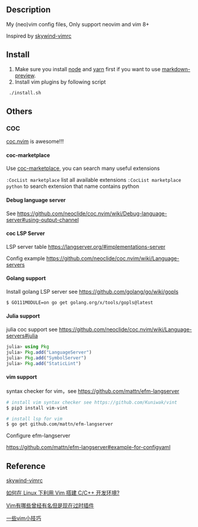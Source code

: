 ## Description

My (neo)vim config files, Only support neovim and vim 8+

Inspired by [skywind-vimrc](https://github.com/skywind3000/vim)

## Install

1. Make sure you install [node](https://nodejs.org/en/) and [yarn](https://github.com/yarnpkg/yarn) first if you want to use [markdown-preview](https://github.com/iamcco/markdown-preview.nvim).
2. Install vim plugins by following script
```sh
 ./install.sh
```

## Others

### COC

[coc.nvim](https://github.com/neoclide/coc.nvim) is awesome!!!

#### coc-marketplace

Use [coc-marketplace](https://github.com/fannheyward/coc-marketplace), you can search many useful extensions

`:CocList marketplace` list all available extensions
`:CocList marketplace python` to search extension that name contains python

#### Debug language server

See <https://github.com/neoclide/coc.nvim/wiki/Debug-language-server#using-output-channel>

#### coc LSP Server

LSP server table <https://langserver.org/#implementations-server>

Config example <https://github.com/neoclide/coc.nvim/wiki/Language-servers>

#### Golang support

Install golang LSP server see <https://github.com/golang/go/wiki/gopls>

```sh
$ GO111MODULE=on go get golang.org/x/tools/gopls@latest
```

#### Julia support
julia coc support see <https://github.com/neoclide/coc.nvim/wiki/Language-servers#julia>

```julia
julia> using Pkg
julia> Pkg.add("LanguageServer")
julia> Pkg.add("SymbolServer")
julia> Pkg.add("StaticLint")
```

#### vim support

syntax checker for vim，see <https://github.com/mattn/efm-langserver>

```sh
# install vim syntax checker see https://github.com/Kuniwak/vint
$ pip3 install vim-vint

# install lsp for vim
$ go get github.com/mattn/efm-langserver
```

Configure efm-langserver

<https://github.com/mattn/efm-langserver#example-for-configyaml>

## Reference

[skywind-vimrc](https://github.com/skywind3000/vim)

[如何在 Linux 下利用 Vim 搭建 C/C++ 开发环境?](https://www.zhihu.com/question/47691414)

[Vim有哪些曾经有名但是现在过时插件](https://www.zhihu.com/question/31934850)

[一些vim小技巧](http://senzhangai.github.io/tools/vim-tips)
